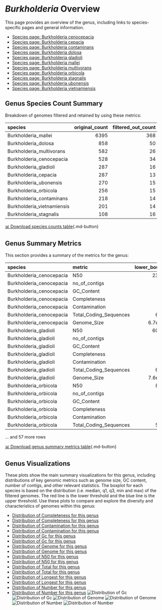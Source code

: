 # *Burkholderia* Overview
This page provides an overview of the genus, including links to species-specific pages and general information.

- [Species page: Burkholderia cenocepacia](Burkholderia_cenocepacia/index.md)
- [Species page: Burkholderia cepacia](Burkholderia_cepacia/index.md)
- [Species page: Burkholderia contaminans](Burkholderia_contaminans/index.md)
- [Species page: Burkholderia dolosa](Burkholderia_dolosa/index.md)
- [Species page: Burkholderia gladioli](Burkholderia_gladioli/index.md)
- [Species page: Burkholderia mallei](Burkholderia_mallei/index.md)
- [Species page: Burkholderia multivorans](Burkholderia_multivorans/index.md)
- [Species page: Burkholderia orbicola](Burkholderia_orbicola/index.md)
- [Species page: Burkholderia stagnalis](Burkholderia_stagnalis/index.md)
- [Species page: Burkholderia ubonensis](Burkholderia_ubonensis/index.md)
- [Species page: Burkholderia vietnamiensis](Burkholderia_vietnamiensis/index.md)
## Genus Species Count Summary
Breakdown of genomes filtered and retained by using these metrics:

| species                    |   original_count |   filtered_out_count |   final_count |
|:---------------------------|-----------------:|---------------------:|--------------:|
| Burkholderia_mallei        |             6395 |                  368 |          6027 |
| Burkholderia_dolosa        |              858 |                   50 |           808 |
| Burkholderia_multivorans   |              582 |                   26 |           556 |
| Burkholderia_cenocepacia   |              528 |                   34 |           494 |
| Burkholderia_gladioli      |              287 |                   16 |           271 |
| Burkholderia_cepacia       |              287 |                   13 |           274 |
| Burkholderia_ubonensis     |              270 |                   15 |           255 |
| Burkholderia_orbicola      |              256 |                   15 |           241 |
| Burkholderia_contaminans   |              218 |                   14 |           204 |
| Burkholderia_vietnamiensis |              201 |                   14 |           187 |
| Burkholderia_stagnalis     |              108 |                   16 |            92 |


[📊 Download species counts table](species_counts.csv){.md-button}
## Genus Summary Metrics
This section provides a summary of the metrics for the genus:

| species                  | metric                 |   lower_bounds |   upper_bounds |
|:-------------------------|:-----------------------|---------------:|---------------:|
| Burkholderia_cenocepacia | N50                    |    23000       |      nan       |
| Burkholderia_cenocepacia | no_of_contigs          |      nan       |      730       |
| Burkholderia_cenocepacia | GC_Content             |       66       |       68       |
| Burkholderia_cenocepacia | Completeness           |       92       |      nan       |
| Burkholderia_cenocepacia | Contamination          |      nan       |        5       |
| Burkholderia_cenocepacia | Total_Coding_Sequences |     6200       |     8200       |
| Burkholderia_cenocepacia | Genome_Size            |        6.7e+06 |        8.8e+06 |
| Burkholderia_gladioli    | N50                    |    60000       |      nan       |
| Burkholderia_gladioli    | no_of_contigs          |      nan       |      350       |
| Burkholderia_gladioli    | GC_Content             |       67       |       69       |
| Burkholderia_gladioli    | Completeness           |       91       |      nan       |
| Burkholderia_gladioli    | Contamination          |      nan       |        5       |
| Burkholderia_gladioli    | Total_Coding_Sequences |     6600       |     8100       |
| Burkholderia_gladioli    | Genome_Size            |        7.6e+06 |        9.1e+06 |
| Burkholderia_orbicola    | N50                    |     8000       |      nan       |
| Burkholderia_orbicola    | no_of_contigs          |      nan       |     1840       |
| Burkholderia_orbicola    | GC_Content             |       66       |       68       |
| Burkholderia_orbicola    | Completeness           |       99       |      nan       |
| Burkholderia_orbicola    | Contamination          |      nan       |        3       |
| Burkholderia_orbicola    | Total_Coding_Sequences |     5700       |     8100       |

... and 57 more rows


[📊 Download genus summary metrics table](genus_summary_metrics.csv){.md-button}
## Genus Visualizations
These plots show the main summary visualizations for this genus, including distributions of key genomic metrics such as genome size, GC content, number of contigs, and other relevant statistics. The boxplot for each species is based on the distribution (i.e. median, q1, q3, min and max) of the filtered genomes. The red line is the lower threshold and the blue line is the upper threshold. Use these plots to compare and explore the diversity and characteristics of genomes within this genus:

- [Distribution of Completeness for this genus](Completeness_Specific_boxplot_0.png)
- [Distribution of Completeness for this genus](Completeness_Specific_boxplot_10.png)
- [Distribution of Contamination for this genus](Contamination_boxplot_0.png)
- [Distribution of Contamination for this genus](Contamination_boxplot_10.png)
- [Distribution of Gc for this genus](GC_Content_boxplot_0.png)
- [Distribution of Gc for this genus](GC_Content_boxplot_10.png)
- [Distribution of Genome for this genus](Genome_Size_boxplot_0.png)
- [Distribution of Genome for this genus](Genome_Size_boxplot_10.png)
- [Distribution of N50 for this genus](N50_boxplot_0.png)
- [Distribution of N50 for this genus](N50_boxplot_10.png)
- [Distribution of Total for this genus](Total_Coding_Sequences_boxplot_0.png)
- [Distribution of Total for this genus](Total_Coding_Sequences_boxplot_10.png)
- [Distribution of Longest for this genus](longest_boxplot_0.png)
- [Distribution of Longest for this genus](longest_boxplot_10.png)
- [Distribution of Number for this genus](number_boxplot_0.png)
- [Distribution of Number for this genus](number_boxplot_10.png)
![Distribution of Gc](GC_Content_boxplot_0.png)
![Distribution of Gc](GC_Content_boxplot_10.png)
![Distribution of Genome](Genome_Size_boxplot_0.png)
![Distribution of Genome](Genome_Size_boxplot_10.png)
![Distribution of Number](number_boxplot_0.png)
![Distribution of Number](number_boxplot_10.png)
